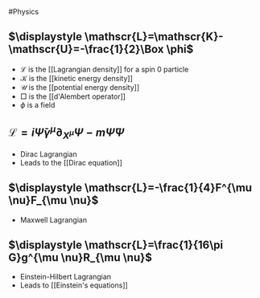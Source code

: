 #Physics 
## $\displaystyle \mathscr{L}=\mathscr{K}-\mathscr{U}=-\frac{1}{2}\Box \phi$
* $\displaystyle \mathscr{L}$ is the [[Lagrangian density]] for a spin 0 particle
* $\displaystyle \mathscr{K}$ is the [[kinetic energy density]]
* $\displaystyle \mathscr{U}$ is the [[potential energy density]]
* $\displaystyle \Box$ is the [[d'Alembert operator]]
* $\displaystyle \phi$ is a field
## $\displaystyle \mathscr{L}=i\bar{\Psi}\gamma^{\mu}\partial_{X^{\mu}}\Psi-m\bar{\Psi}\Psi$
* Dirac Lagrangian
* Leads to the [[Dirac equation]]
## $\displaystyle \mathscr{L}=-\frac{1}{4}F^{\mu \nu}F_{\mu \nu}$
* Maxwell Lagrangian
## $\displaystyle \mathscr{L}=\frac{1}{16\pi G}g^{\mu \nu}R_{\mu \nu}$
* Einstein-Hilbert Lagrangian
* Leads to [[Einstein's equations]]